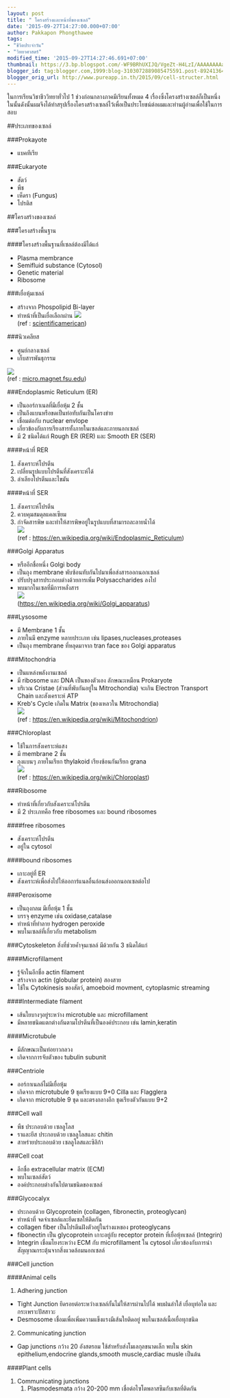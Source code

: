 ```yaml
---
layout: post
title: " โครงสร้างและหน้าที่ของเซลล์"
date: '2015-09-27T14:27:00.000+07:00'
author: Pakkapon Phongthawee
tags:
- "ชีวิตประจำวัน"
- "วิทยาศาสตร์"
modified_time: '2015-09-27T14:27:46.691+07:00'
thumbnail: https://3.bp.blogspot.com/-WF9BRhUXIJQ/VgeZt-H4LzI/AAAAAAAAa-Y/scO_HHW5wnw/s1600/cell.png
blogger_id: tag:blogger.com,1999:blog-3103072889085475591.post-8924136427971728208
blogger_orig_url: http://www.pureapp.in.th/2015/09/cell-structer.html
---
```


ในการเรียนวิชาชีววิทยาทั่วไป 1 ช่วงก่อนกลางภาคมีเรียนทั้งหมด 4 เรื่องซึ่งโครงสร้างเซลล์ก็เป็นหนึ่งในนั้นดังนั้นผมจึงได้ทำสรุปเรื่องโครงสร้างเซลล์ไว้เพื่อเป็นประโยชน์ต่อผมและท่านผู้อ่านเพื่อใช้ในการสอบ

##ประเภทของเซลล์

###Prokayote
- แบคทีเรีย

###Eukaryote
- สัตว์
- พืช
- เห็ดรา (Fungus)
- โปรติส

##โครงสร้างของเซลล์

###โครงสร้างพื้นฐาน

####โครงสร้างพื้นฐานที่เซลล์ต้องมีได้แก่
- Plasma membrance
- Semifluid substance (Cytosol)
- Genetic material
- Ribosome

###เยื่อหุ้มเซลล์
- สร้างจาก Phospolipid Bi-layer
- ทำหน้าที่เป็นเยื่อเลือกผ่าน
![](https://4.bp.blogspot.com/-1a0XcTy8DYI/VgdnIhEjw9I/AAAAAAAAa9I/vsBNtMmZ1jE/s1600/CellMembraneDrawing.jpg)  
(ref : [scientificamerican](https://blogs.scientificamerican.com/lab-rat/files/2013/01/CellMembraneDrawing.jpg))

###นิวเคลียส
- ศูนย์กลางเซลล์
- เก็บสารพันธุกรรม    

![](https://1.bp.blogspot.com/-InGf7gPVcy4/VgdnocdwU1I/AAAAAAAAa9Q/pz2pAd8karg/s320/nucleusfigure1.jpg)    
(ref : [micro.magnet.fsu.edu](https://micro.magnet.fsu.edu/cells/nucleus/nucleus.html))

###Endoplasmic Reticulum (ER)
- เป็นออร์กาเนลที่มีเยื่อหุ้ม  2 ชั้น
- เป็นถึงแบนหรือขดเป็นท่อทับกันเป็นโครงข่าย
- เชื่อมต่อกับ nuclear envlope
- เกี่ยวข้องกับการเรียงสารทั้งภายในเซลล์และภายนอกเซลล์
- มี 2 ชนิดได้แก่ Rough ER (RER) และ Smooth ER (SER)

####หน้าที่ RER
1. สังเคราะห์โปรตีน
2. เปลี่ยนรูปแบบโปรตีนที่สังเคราะห์ได้
3. ลำเลียงโปรตีนและไขมัน

####หน้าที่ SER
1. สังเคราะห์โปรตีน
2. ควบคุมสมดุลแคลเซียม
3. กำจัดสารพิษ และทำให้สารพิษอยู่ในรูปแบบที่สามารถละลายน้ำได้   
![](https://4.bp.blogspot.com/-s2XWLclwkYI/VgdqTQs1WwI/AAAAAAAAa9s/Y3lGtR6UOAk/s320/615px-Blausen_0350_EndoplasmicReticulum.png)    
(ref : https://en.wikipedia.org/wiki/Endoplasmic_Reticulum)

###Golgi Apparatus
- หรืออีกชื่อหนึ่ง Golgi body
- เป็นถุง membrane พับซ้อนทับกันไปมาเพื่อส่งสารออกนอกเซลล์
- ปรับปรุงสารประกอบต่างด้วยการเพิ่ม Polysaccharides ลงไป
- พบมากในเซลที่มีการหลั่งสาร    
![](https://2.bp.blogspot.com/-vN2wwC7tqsk/Vgdot7Kf0GI/AAAAAAAAa9c/yi8l0sMZc3g/s320/Golgi_apparatus_%2528borderless_version%2529-en.svg.png)        
(https://en.wikipedia.org/wiki/Golgi_apparatus)

###Lysosome
- มี Membrane 1 ชั้น
- ภายในมี enzyme หลายประเภท เช่น lipases,nucleases,proteases
- เป็นถุง membrane ที่หลุดมาจาก tran face ของ Golgi apparatus

###Mitochondria
- เป็นแหล่งพลังงานเซลล์
- มี ribosome และ DNA เป็นของตัวเอง ลักษณะเหมือน Prokaryote
- บริเวณ Cristae (ส่วนที่พับกันอยู่ใน Mitrochondia) จะเกิน Electron Transport Chain และสังเคราะห์ ATP
- Kreb's Cycle เกิดใน Matrix (ของเหลวใน Mitrochondia)    
![](https://2.bp.blogspot.com/-OyCcuL1dN88/VgdtJxGAn1I/AAAAAAAAa94/TcqJYlWV3b8/s1600/588px-Mitochondrion_mini.svg.png)     
(ref : https://en.wikipedia.org/wiki/Mitochondrion)

###Chloroplast
- ใช้ในการสังเคราะห์แสง
- มี membrane  2 ชั้น
- ถุงแบนๆ ภายในเรียก thylakoid เรียงซ้อนกันเรียก grana    
![](https://3.bp.blogspot.com/-oAcqOkAb4jg/VgduhzdrasI/AAAAAAAAa-I/0E4Jh4PqZ0s/s1600/505px-Chloroplast_II.svg.png)    
(ref : https://en.wikipedia.org/wiki/Chloroplast)

###Ribosome
- ทำหน้าที่เกี่ยวกับสังเคราะห์โปรตีน
- มี 2 ประเภทคือ free  ribosomes และ bound ribosomes

####free ribosomes
- สังเคราะห์โปรตีน
- อยู่ใน cytosol

####bound ribosomes
- เกาะอยู่ที่ ER
- สังเคราะห์เพื่อส่งไปให้ออการ์แนลอื่นก่อนส่งออกนอกเซลต่อไป

###Peroxisome
- เป็นถุงกลม มีเยื่อหุ้ม  1 ชั้น
- บรรจุ enzyme เช่น oxidase,catalase
- ทำหน้าที่ทำลาย hydrogen peroxide
- พบในเซลล์ที่เกี่ยวกับ metabolism

###Cytoskeleton
สิ่งที่ช่วยค้ำจุนเซลล์ มีด้วยกัน 3 ชนิดได้แก่

####Microfillament
- รู้จักในอีกชื่อ actin filament
- สร้างจาก actin (globular protein) สองสาย
- ใช้ใน Cytokinesis ของสัตว์, amoeboid movment, cytoplasmic streaming

####Intermediate filament
- เส้นใยบางๆอยู่ระหว่าง microtuble และ microfillament
- มีหลายชนิดแตกต่างกันตามโปรตีนที่เป็นองค์ประกอบ เช่น lamin,keratin

####Microtubule
- มีลักษณะเป็นท่อยาวกลวง
- เกิดจากการจับตัวของ tubulin subunit

###Centriole
- ออร์กาเนลล์ไม่มีเยื่อหุ้ม
- เกิดจาก microtubule 9 ชุดเรียงแบบ 9+0
Cilla และ Flagglera
- เกิดจาก microtuble 9 ชุด และตรงกลางอีก ชุดเรียงตัวกันแบบ 9+2

###Cell wall
- พืช ประกอบด้วย เซลลูโลส
- ราและยีส ประกอบด้วย เซลลูโลสและ chitin
- สาหร่ายประกอบด้วย เซลลูโลสและซิลิก้า

###Cell coat
- อีกชื่อ extracellular matrix (ECM)
- พบในเซลล์สัตว์
- องค์ประกอบต่างกันไปตามชนิดของเซลล์

###Glycocalyx
- ประกอบด้วย Glycoprotein (collagen, fibronectin, proteoglycan)
- ทำหน้าที่ จดจำเซลล์และยึดเซลให้ติดกัน
- collagen fiber เป็นโปรตีนฝังตัวอยู่ในร่างแหของ proteoglycans
- fibonectin เป็น glycoprotein เกาะอยู่กับ receptor protein ที่เยื่อหุ้ทเซลล์ (Integrin)
- Integrin เชื่อมโยงระหว่าง ECM กับ microfillament ใน cytosol เกี่ยวข้องกับการนำสัญญาณกระตุ้นจากสิ่งแวดล้อมนอกเซลล์

###Cell junction

####Animal cells
1. Adhering junction  
  - Tight Junction ยึดรอยต่อระหว่างเซลล์กั้นไม่ให้สารผ่านไปได้ พบฝนลำใส้ เยื่อบุท่อใต และกระเพราะปัสสาวะ
  - Desmosome เชื่อมเพื่อเพิ่มความแข็งแรงมีเส้นใยติดอยู่ พบในเซลล์เนื้อเยื่อทุกชนิด
2. Communicating junction
  - Gap junctions กว้าง 20 อังสตรอม ใช้สำหรับส่งโมเลกุลขนาดเล็ก พบใน skin epithelium,endocrine glands,smooth muscle,cardiac musle เป็นต้น

####Plant cells
1. Communicating junctions
    1. Plasmodesmata กว้าง 20-200 mm เชื่อต่อไซโตพลาสซึมกับเซลที่ติดกัน

